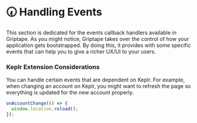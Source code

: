 # 🕢 Handling Events

This section is dedicated for the events callback handlers available in Griptape. As you might notice, Griptape takes over the control of how your application gets bootstrapped. By doing this, it provides with some specific events that can help you to give a richer UX/UI to your users.

### Keplr Extension Considerations

You can handle certain events that are dependent on Keplr. For example, when changing an account on Keplr, you might want to refresh the page so everything is updated for the new account properly.

```typescript
onAccountChange(() => {
  window.location.reload();
});
```
